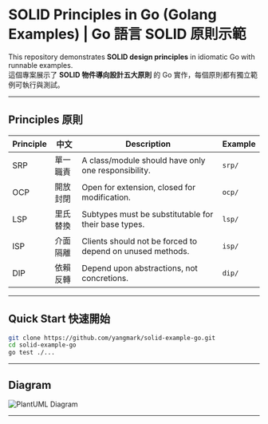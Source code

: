 # SOLID Principles in Go (Golang Examples) | Go 語言 SOLID 原則示範

This repository demonstrates **SOLID design principles** in idiomatic Go with runnable examples.  
這個專案展示了 **SOLID 物件導向設計五大原則** 的 Go 實作，每個原則都有獨立範例可執行與測試。

---

## Principles 原則

| Principle | 中文 | Description | Example |
|-----------|------|-------------|---------|
| SRP | 單一職責 | A class/module should have only one responsibility. | `srp/` |
| OCP | 開放封閉 | Open for extension, closed for modification. | `ocp/` |
| LSP | 里氏替換 | Subtypes must be substitutable for their base types. | `lsp/` |
| ISP | 介面隔離 | Clients should not be forced to depend on unused methods. | `isp/` |
| DIP | 依賴反轉 | Depend upon abstractions, not concretions. | `dip/` |

---

## Quick Start 快速開始

```bash
git clone https://github.com/yangmark/solid-example-go.git
cd solid-example-go
go test ./...
```

---

## Diagram

![PlantUML Diagram](https://www.plantuml.com/plantuml/svg/NP11QiCm44NtSuhPTHKVe9GGI4dfec3g4mpIBpMLHsOqBYtay7M3PKGMWk7zDrz8f-9Ylao9HdNOXmHmBxyJr2aaAONFXZZwMInkO8rxIRHP_7JjkbPgUNLhrIV2LrwSwi27mv7hmYD7pD1OE6lTUCUSpL-WCF5i6xsC2ODym-Wkl_NjwTgu51IY1tuTUiQFJ7D2-r2xpGqPWgYYtlDsUQRrSDTTZrNUmUwUeF7_0_y0)

---